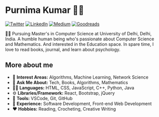 # Purnima Kumar 👩‍💻

[![Twitter](https://img.shields.io/badge/-Twitter-222222?style=flat-square&logo=twitter&logoColor=white&link=https://twitter.com/purnimakumarr)](https://twitter.com/purnimakumarr)
[![LinkedIn](https://img.shields.io/badge/-LinkedIn-222222?style=flat-square&logo=linkedin&logoColor=white&link=https://www.linkedin.com/in/purnimakumarr)](https://www.linkedin.com/in/purnimakumarr)
[![Medium](https://img.shields.io/badge/-Medium-222222?style=flat-square&logo=medium&logoColor=white&link=https://medium.com/@purnimakumarr)](https://medium.com/@purnimakumarr)
[![Goodreads](https://img.shields.io/badge/-Goodreads-222222?style=flat-square&logo=goodreads&logoColor=white&link=https://www.goodreads.com/user/show/111237956-purnima-kumar)](https://www.goodreads.com/user/show/111237956-purnima-kumar)

👩‍🎓 Pursuing Master's in Computer Science at University of Delhi, Delhi, India. 
A humble human being who's passionate about Computer Science and Mathematics. And interested in the Education space. In spare time, I love to read books, journal, and learn about psychology.

## More about me

- 🌱 **Interest Areas:** Algorithms, Machine Learning, Network Science
- 🤔 **Ask Me About:** Tech, Books, Algorithms, Mathematics 
- 👩‍💻 **Languages:** HTML, CSS, JavaScript, C++, Python, Java
- ⚙️ **Libraries/Framework:** React, Bootstrap, jQuery
- 🔨 **Tools:** VSCode, Git, GitHub
- 💼 **Experience:** Software Development, Front-end Web Development
- ❤️ **Hobbies:** Reading, Crocheting, Creative Writing
